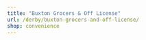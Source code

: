 ```yaml
---
title: "Buxton Grocers & Off License"
url: /derby/buxton-grocers-and-off-license/
shop: convenience
---
```

